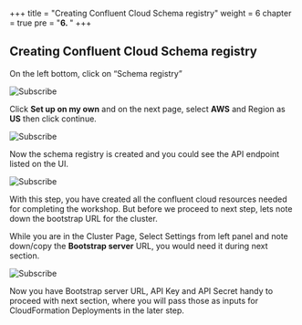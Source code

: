 +++
title = "Creating Confluent Cloud Schema registry"
weight = 6
chapter = true
pre = "<b>6. </b>"
+++

## Creating Confluent Cloud Schema registry 

On the left bottom, click on “Schema registry” 

![Subscribe](/images/createSR/1.png)

Click **Set up on my own** and on the next page, select **AWS** and Region as **US** then click continue. 

![Subscribe](/images/createSR/2.png)

Now the schema registry is created and you could see the API endpoint listed on the UI.  

![Subscribe](/images/createSR/3.png)

With this step, you have created all the confluent cloud resources needed for completing the workshop. But before we proceed to next step, lets note down the bootstrap URL for the cluster.

While you are in the Cluster Page, Select Settings from left panel and note down/copy the **Bootstrap server** URL, you would need it during next section.

![Subscribe](/images/createSR/4.png)

Now you have Bootstrap server URL, API Key and API Secret handy to proceed with next section, where you will pass those as inputs for CloudFormation Deployments in the later step.